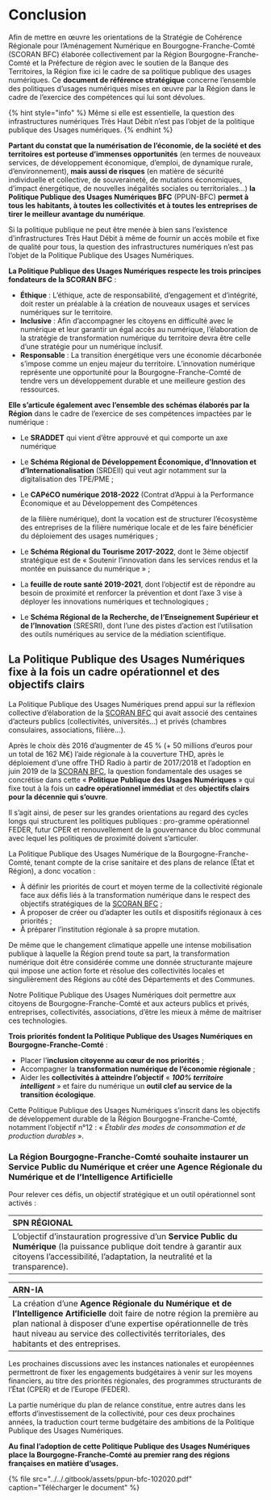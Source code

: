 # Conclusion

Afin de mettre en œuvre les orientations de la Stratégie de Cohérence Régionale pour l’Aménagement Numérique en Bourgogne-Franche-Comté \(SCORAN BFC\) élaborée collectivement par la Région Bourgogne-Franche-Comté et la Préfecture de région avec le soutien de la Banque des Territoires, la Région fixe ici le cadre de sa politique publique des usages numériques. Ce **document de référence stratégique** concerne l’ensemble des politiques d’usages numériques mises en œuvre par la Région dans le cadre de l’exercice des compétences qui lui sont dévolues.

{% hint style="info" %}
Même si elle est essentielle, la question des infrastructures numériques Très Haut Débit n’est pas l’objet de la politique publique des Usages numériques.
{% endhint %}

**Partant du constat que la numérisation de l’économie, de la société et des territoires est porteuse d’immenses opportunités** \(en termes de nouveaux services, de développement économique, d’emploi, de dynamique rurale, d’environnement\), **mais aussi de risques** \(en matière de sécurité individuelle et collective, de souveraineté, de mutations économiques, d’impact énergétique, de nouvelles inégalités sociales ou territoriales…\) **la Politique Publique des Usages Numériques BFC** \(PPUN-BFC\) **permet à tous les habitants, à toutes les collectivités et à toutes les entreprises de tirer le meilleur avantage du numérique**. 

Si la politique publique ne peut être menée à bien sans l’existence d’infrastructures Très Haut Débit à même de fournir un accès mobile et fixe de qualité pour tous, la question des infrastructures numériques n’est pas l’objet de la Politique Publique des Usages Numériques.

**La Politique Publique des Usages Numériques respecte les trois principes fondateurs de la SCORAN BFC** :

* **Éthique** : L’éthique, acte de responsabilité, d’engagement et d’intégrité, doit rester un préalable à la création de nouveaux usages et services numériques sur le territoire. 
* **Inclusive** : Afin d’accompagner les citoyens en difficulté avec le numérique et leur garantir un égal accès au numérique, l’élaboration de la stratégie de transformation numérique du territoire devra être celle d’une stratégie pour un numérique inclusif. 
* **Responsable** : La transition énergétique vers une économie décarbonée s’impose comme un enjeu majeur du territoire. L’innovation numérique représente une opportunité pour la Bourgogne-Franche-Comté de tendre vers un développement durable et une meilleure gestion des ressources.

**Elle s’articule également avec l’ensemble des schémas élaborés par la Région** dans le cadre de l’exercice de ses compétences impactées par le numérique :

* Le **SRADDET** qui vient d’être approuvé et qui comporte un axe numérique
* Le **Schéma Régional de Développement Économique, d’Innovation et d’Internationalisation** \(SRDEII\) qui veut agir notamment sur la digitalisation des TPE/PME ; 
* Le **CAPéCO numérique 2018-2022** \(Contrat d’Appui à la Performance Économique et au Développement des Compétences

  de la filière numérique\), dont la vocation est de structurer l’écosystème des entreprises de la filière numérique locale et de les faire bénéficier du déploiement des usages numériques ; 

* Le **Schéma Régional du Tourisme 2017-2022**, dont le 3ème objectif stratégique est de « Soutenir l’innovation dans les services rendus et la montée en puissance du numérique » ; 
* La **feuille de route santé 2019-2021**, dont l’objectif est de répondre au besoin de proximité et renforcer la prévention et dont l’axe 3 vise à déployer les innovations numériques et technologiques ; 
* Le **Schéma Régional de la Recherche, de l’Enseignement Supérieur et de l’Innovation** \(SRESRI\), dont l’une des pistes d’action est l’utilisation des outils numériques au service de la médiation scientifique.

## La Politique Publique des Usages Numériques fixe à la fois un cadre opérationnel et des objectifs clairs

La Politique Publique des Usages Numériques prend appui sur la réflexion collective d’élaboration de la [SCORAN BFC](../../strategie-regionale/scoran-bfc/) qui avait associé des centaines d’acteurs publics \(collectivités, universités...\) et privés \(chambres consulaires, associations, filière...\). 

Après le choix dès 2016 d’augmenter de 45 % \(+ 50 millions d’euros pour un total de 162 M€\) l’aide régionale à la couverture THD, après le déploiement d’une offre THD Radio à partir de 2017/2018 et l’adoption en juin 2019 de la [SCORAN BFC](../../strategie-regionale/scoran-bfc/), la question fondamentale des usages se concrétise dans cette « **Politique Publique des Usages Numériques** » qui fixe tout à la fois un **cadre opérationnel immédiat** et des **objectifs clairs pour la décennie qui s’ouvre**. 

Il s’agit ainsi, de peser sur les grandes orientations au regard des cycles longs qui structurent les politiques publiques : pro-gramme opérationnel FEDER, futur CPER et renouvellement de la gouvernance du bloc communal avec lequel les politiques de proximité doivent s’articuler.

La Politique Publique des Usages Numérique de la Bourgogne-Franche-Comté, tenant compte de la crise sanitaire et des plans de relance \(État et Région\), a donc vocation : 

* À définir les priorités de court et moyen terme de la collectivité régionale face aux défis liés à la transformation numérique dans le respect des objectifs stratégiques de la [SCORAN BFC](../../strategie-regionale/scoran-bfc/) ; 
* À proposer de créer ou d’adapter les outils et dispositifs régionaux à ces priorités ; 
* À préparer l’institution régionale à sa propre mutation. 

De même que le changement climatique appelle une intense mobilisation publique à laquelle la Région prend toute sa part, la transformation numérique doit être considérée comme une donnée structurante majeure qui impose une action forte et résolue des collectivités locales et singulièrement des Régions au côté des Départements et des Communes. 

Notre Politique Publique des Usages Numériques doit permettre aux citoyens de Bourgogne-Franche-Comté et aux acteurs publics et privés, entreprises, collectivités, associations, d’être les mieux à même de maitriser ces technologies.

**Trois priorités fondent la Politique Publique des Usages Numériques en Bourgogne-Franche-Comté** : 

* Placer l’**inclusion citoyenne au cœur de nos priorités** ; 
* Accompagner la **transformation numérique de l’économie régionale** ;
* Aider les **collectivités à atteindre l’objectif** « _**100% territoire intelligent**_ » et faire du numérique un **outil clef au service de la transition écologique**. 

Cette Politique Publique des Usages Numériques s’inscrit dans les objectifs de développement durable de la Région Bourgogne-Franche-Comté, notamment l’objectif n°12 : « _Établir des modes de consommation et de production durables_ ».

### La Région Bourgogne-Franche-Comté souhaite instaurer un Service Public du Numérique et créer une Agence Régionale du Numérique et de l’Intelligence Artificielle

Pour relever ces défis, un objectif stratégique et un outil opérationnel sont activés :

| **SPN RÉGIONAL** |
| :--- |
| L’objectif d’instauration progressive d’un **Service Public du Numérique** \(la puissance publique doit tendre à garantir aux citoyens l’accessibilité, l’adaptation, la neutralité et la transparence\). |

| **ARN-IA** |
| :--- |
| La création d’une **Agence Régionale du Numérique et de l’Intelligence Artificielle** doit faire de notre région la première au plan national à disposer d’une expertise opérationnelle de très haut niveau au service des collectivités territoriales, des habitants et des entreprises.  |

Les prochaines discussions avec les instances nationales et européennes permettront de fixer les engagements budgétaires à venir sur les moyens financiers, au titre des priorités régionales, des programmes structurants de l’État \(CPER\) et de l’Europe \(FEDER\). 

La partie numérique du plan de relance constitue, entre autres dans les efforts d’investissement de la collectivité, pour ces deux prochaines années, la traduction court terme budgétaire des ambitions de la Politique Publique des Usages Numériques. 

**Au final l’adoption de cette Politique Publique des Usages Numériques place la Bourgogne-Franche-Comté au premier rang des régions françaises en matière d’usages.**

{% file src="../../.gitbook/assets/ppun-bfc-102020.pdf" caption="Télécharger le document" %}

